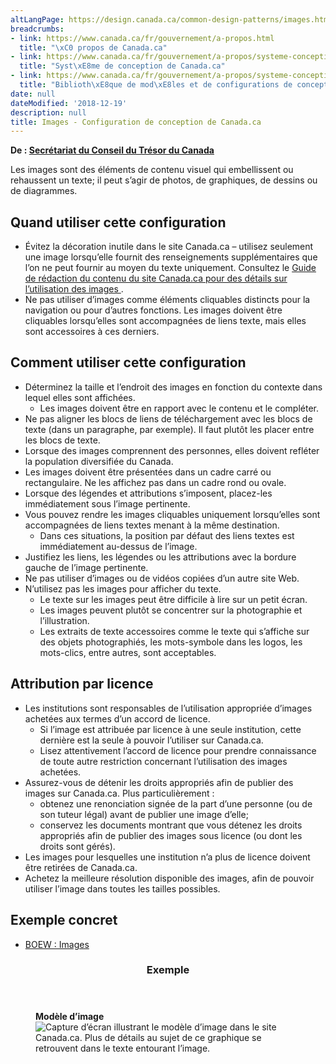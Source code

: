 ```yaml
---
altLangPage: https://design.canada.ca/common-design-patterns/images.html
breadcrumbs:
- link: https://www.canada.ca/fr/gouvernement/a-propos.html
  title: "\xC0 propos de Canada.ca"
- link: https://www.canada.ca/fr/gouvernement/a-propos/systeme-conception.html
  title: "Syst\xE8me de conception de Canada.ca"
- link: https://www.canada.ca/fr/gouvernement/a-propos/systeme-conception/bibliotheque-modeles.html
  title: "Biblioth\xE8que de mod\xE8les et de configurations de conception"
date: null
dateModified: '2018-12-19'
description: null
title: Images - Configuration de conception de Canada.ca
---
```



<p class="gc-byline">
 <strong>
  De :
  <a href="https://www.canada.ca/fr/secretariat-conseil-tresor.html">
   Secrétariat du Conseil du Trésor du Canada
  </a>
 </strong>
</p>

<section>
 <p>
  Les images sont des éléments de contenu visuel qui embellissent ou rehaussent un texte; il peut s’agir de photos, de graphiques, de dessins ou de diagrammes.
 </p>
 <section>
  <h2>
   Quand utiliser cette configuration
  </h2>
  <ul>
   <li>
    Évitez la décoration inutile dans le site Canada.ca – utilisez seulement une image lorsqu’elle fournit des renseignements supplémentaires que l’on ne peut fournir au moyen du texte uniquement. Consultez le
    <a href="https://www.canada.ca/fr/secretariat-conseil-tresor/services/communications-gouvernementales/guide-redaction-contenu-canada.html#toc10">
     Guide de rédaction du contenu du site Canada.ca pour des détails sur l’utilisation des images
    </a>
    .
   </li>
   <li>
    Ne pas utiliser d’images comme éléments cliquables distincts pour la navigation ou pour d’autres fonctions. Les images doivent être cliquables lorsqu’elles sont accompagnées de liens texte, mais elles sont accessoires à ces derniers.
   </li>
  </ul>
 </section>
 <section>
  <h2>
   Comment utiliser cette configuration
  </h2>
  <ul>
   <li>
    Déterminez la taille et l’endroit des images en fonction du contexte dans lequel elles sont affichées.
    <ul>
     <li>
      Les images doivent être en rapport avec le contenu et le compléter.
     </li>
    </ul>
   </li>
   <li>
    Ne pas aligner les blocs de liens de téléchargement avec les blocs de texte (dans un paragraphe, par exemple). Il faut plutôt les placer entre les blocs de texte.
   </li>
   <li>
    Lorsque des images comprennent des personnes, elles doivent refléter la population diversifiée du Canada.
   </li>
   <li>
    Les images doivent être présentées dans un cadre carré ou rectangulaire. Ne les affichez pas dans un cadre rond ou ovale.
   </li>
   <li>
    Lorsque des légendes et attributions s’imposent, placez-les immédiatement sous l’image pertinente.
   </li>
   <li>
    Vous pouvez rendre les images cliquables uniquement lorsqu’elles sont accompagnées de liens textes menant à la même destination.
    <ul>
     <li>
      Dans ces situations, la position par défaut des liens textes est immédiatement au-dessus de l’image.
     </li>
    </ul>
   </li>
   <li>
    Justifiez les liens, les légendes ou les attributions avec la bordure gauche de l’image pertinente.
   </li>
   <li>
    Ne pas utiliser d’images ou de vidéos copiées d’un autre site Web.
   </li>
   <li>
    N’utilisez pas les images pour afficher du texte.
    <ul>
     <li>
      Le texte sur les images peut être difficile à lire sur un petit écran.
     </li>
     <li>
      Les images peuvent plutôt se concentrer sur la photographie et l’illustration.
     </li>
     <li>
      Les extraits de texte accessoires comme le texte qui s’affiche sur des objets photographiés, les mots-symbole dans les logos, les mots-clics, entre autres, sont acceptables.
     </li>
    </ul>
   </li>
  </ul>
 </section>
 <section>
  <h2>
   Attribution par licence
  </h2>
  <ul>
   <li>
    Les institutions sont responsables de l’utilisation appropriée d’images achetées aux termes d’un accord de licence.
    <ul>
     <li>
      Si l’image est attribuée par licence à une seule institution, cette dernière est la seule à pouvoir l’utiliser sur Canada.ca.
     </li>
     <li>
      Lisez attentivement l’accord de licence pour prendre connaissance de toute autre restriction concernant l’utilisation des images achetées.
     </li>
    </ul>
   </li>
   <li>
    Assurez-vous de détenir les droits appropriés afin de publier des images sur Canada.ca. Plus particulièrement :
    <ul>
     <li>
      obtenez une renonciation signée de la part d’une personne (ou de son tuteur légal) avant de publier une image d’elle;
     </li>
     <li>
      conservez les documents montrant que vous détenez les droits appropriés afin de publier des images sous licence (ou dont les droits sont gérés).
     </li>
    </ul>
   </li>
   <li>
    Les images pour lesquelles une institution n’a plus de licence doivent être retirées de Canada.ca.
   </li>
   <li>
    Achetez la meilleure résolution disponible des images, afin de pouvoir utiliser l’image dans toutes les tailles possibles.
   </li>
  </ul>
 </section>
 <section>
  <h2>
   Exemple concret
  </h2>
  <ul>
   <li>
    <a href="http://wet-boew.github.io/wet-boew-styleguide/design/images-fr.html">
     BOEW : Images
    </a>
   </li>
  </ul>
 </section>
 <section class="panel panel-primary">
  <header class="panel-heading">
   <h3 class="panel-title">
    Exemple
   </h3>
  </header>
  <div class="panel-body">
   <figure class="mrgn-bttm-sm">
    <figcaption class="text-center">
     <b>
      Modèle d’image
     </b>
    </figcaption>
    <img alt="Capture d’écran illustrant le modèle d’image dans le site Canada.ca. Plus de détails au sujet de ce graphique se retrouvent dans le texte entourant l’image." class="img-responsive center-block" src="https://www.canada.ca/content/dam/tbs-sct/images/government-communications/canada-content-style-guide/images-pattern-fra-02.jpg"/>
   </figure>
  </div>
 </section>
</section>




